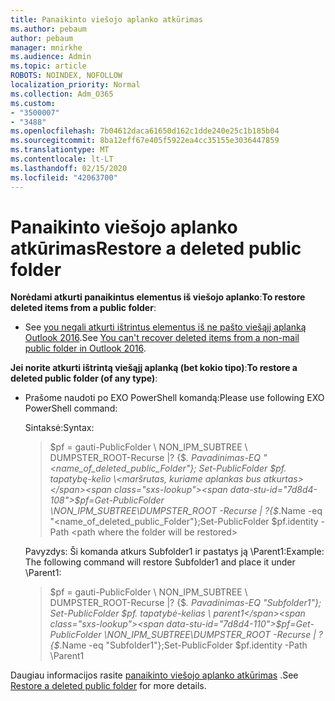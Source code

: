 ```yaml
---
title: Panaikinto viešojo aplanko atkūrimas
ms.author: pebaum
author: pebaum
manager: mnirkhe
ms.audience: Admin
ms.topic: article
ROBOTS: NOINDEX, NOFOLLOW
localization_priority: Normal
ms.collection: Adm_O365
ms.custom:
- "3500007"
- "3488"
ms.openlocfilehash: 7b04612daca61650d162c1dde240e25c1b185b04
ms.sourcegitcommit: 8ba12eff67e405f5922ea4cc35155e3036447859
ms.translationtype: MT
ms.contentlocale: lt-LT
ms.lasthandoff: 02/15/2020
ms.locfileid: "42063700"
---
```

# <a name="restore-a-deleted-public-folder"></a><span data-ttu-id="7d8d4-102">Panaikinto viešojo aplanko atkūrimas</span><span class="sxs-lookup"><span data-stu-id="7d8d4-102">Restore a deleted public folder</span></span>

<span data-ttu-id="7d8d4-103">**Norėdami atkurti panaikintus elementus iš viešojo aplanko**:</span><span class="sxs-lookup"><span data-stu-id="7d8d4-103">**To restore deleted items from a public folder**:</span></span>

- <span data-ttu-id="7d8d4-104">See [you negali atkurti ištrintus elementus iš ne pašto viešąjį aplanką Outlook 2016](https://aka.ms/pfrec).</span><span class="sxs-lookup"><span data-stu-id="7d8d4-104">See [You can't recover deleted items from a non-mail public folder in Outlook 2016](https://aka.ms/pfrec).</span></span>
 
<span data-ttu-id="7d8d4-105">**Jei norite atkurti ištrintą viešąjį aplanką (bet kokio tipo)**:</span><span class="sxs-lookup"><span data-stu-id="7d8d4-105">**To restore a deleted public folder (of any type)**:</span></span> 

- <span data-ttu-id="7d8d4-106">Prašome naudoti po EXO PowerShell komandą:</span><span class="sxs-lookup"><span data-stu-id="7d8d4-106">Please use following EXO PowerShell command:</span></span>

    <span data-ttu-id="7d8d4-107">Sintaksė:</span><span class="sxs-lookup"><span data-stu-id="7d8d4-107">Syntax:</span></span>

    ><span data-ttu-id="7d8d4-108">$pf = gauti-PublicFolder \ NON_IPM_SUBTREE \ DUMPSTER_ROOT-Recurse |? {$_. Pavadinimas-EQ "\<name_of_deleted_public_Folder"}; Set-PublicFolder $pf. tapatybę-kelio \<maršrutas, kuriame aplankas bus atkurtas></span><span class="sxs-lookup"><span data-stu-id="7d8d4-108">$pf=Get-PublicFolder \NON_IPM_SUBTREE\DUMPSTER_ROOT -Recurse  | ?{$_.Name -eq "\<name_of_deleted_public_Folder"};Set-PublicFolder $pf.identity -Path \<path where the folder will be restored></span></span>

    <span data-ttu-id="7d8d4-109">Pavyzdys: Ši komanda atkurs Subfolder1 ir pastatys ją \Parent1:</span><span class="sxs-lookup"><span data-stu-id="7d8d4-109">Example: The following command will restore Subfolder1 and place it under \Parent1:</span></span>

    ><span data-ttu-id="7d8d4-110">$pf = gauti-PublicFolder \ NON_IPM_SUBTREE \ DUMPSTER_ROOT-Recurse |? {$_. Pavadinimas-EQ "Subfolder1"}; Set-PublicFolder $pf. tapatybė-kelias \ parent1</span><span class="sxs-lookup"><span data-stu-id="7d8d4-110">$pf=Get-PublicFolder \NON_IPM_SUBTREE\DUMPSTER_ROOT -Recurse | ?{$_.Name -eq "Subfolder1"};Set-PublicFolder $pf.identity -Path \Parent1</span></span>

<span data-ttu-id="7d8d4-111">Daugiau informacijos rasite [panaikinto viešojo aplanko atkūrimas](https://docs.microsoft.com/exchange/collaboration-exo/public-folders/restore-deleted-public-folder) .</span><span class="sxs-lookup"><span data-stu-id="7d8d4-111">See [Restore a deleted public folder](https://docs.microsoft.com/exchange/collaboration-exo/public-folders/restore-deleted-public-folder) for more details.</span></span>
